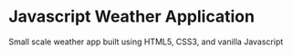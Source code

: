 # Javascript Weather Application
Small scale weather app built using HTML5, CSS3, and vanilla Javascript
